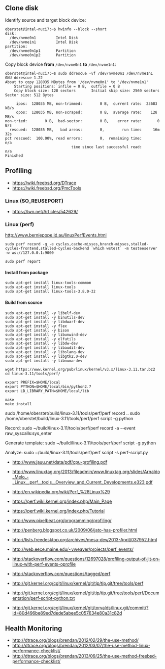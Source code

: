 ## Clone disk

Identify source and target block device:

```
oberstet@intel-nuci7:~$ hwinfo --block --short
disk:                                                           
  /dev/nvme0n1         Intel Disk
  /dev/nvme1n1         Intel Disk
partition:
  /dev/nvme0n1p1       Partition
  /dev/nvme0n1p2       Partition
```

Copy block device **from** `/dev/nvme0n1` **to** `/dev/nvme1n1`:

```
oberstet@intel-nuci7:~$ sudo ddrescue -vf /dev/nvme0n1 /dev/nvme1n1
GNU ddrescue 1.22
About to copy 128035 MBytes from '/dev/nvme0n1' to '/dev/nvme1n1'
    Starting positions: infile = 0 B,  outfile = 0 B
    Copy block size: 128 sectors       Initial skip size: 2560 sectors
Sector size: 512 Bytes

     ipos:  128035 MB, non-trimmed:        0 B,  current rate:  23683 kB/s
     opos:  128035 MB, non-scraped:        0 B,  average rate:    128 MB/s
non-tried:        0 B,  bad-sector:        0 B,    error rate:       0 B/s
  rescued:  128035 MB,   bad areas:        0,        run time:     16m 32s
pct rescued:  100.00%, read errors:        0,  remaining time:         n/a
                              time since last successful read:         n/a
Finished                                     
```

## Profiling
 * https://wiki.freebsd.org/DTrace
 * https://wiki.freebsd.org/PmcTools


### Linux (SO_REUSEPORT)

 * https://lwn.net/Articles/542629/


### Linux (perf)


http://www.berniepope.id.au/linuxPerfEvents.html



	sudo perf record -g -e cycles,cache-misses,branch-misses,stalled-cycles-frontend,stalled-cycles-backend `which wstest` -m testeeserver -w ws://127.0.0.1:9000

	sudo perf report

#### Install from package

	sudo apt-get install linux-tools-common 
	sudo apt-get install linux-tools
	sudo apt-get install linux-tools-3.8.0-32

#### Build from source

	sudo apt-get install -y libelf-dev
	sudo apt-get install -y binutils-dev
	sudo apt-get install -y libdwarf-dev
	sudo apt-get install -y flex
	sudo apt-get install -y bison
	sudo apt-get install -y libunwind-dev
	sudo apt-get install -y elfutils
	sudo apt-get install -y libdw-dev
	sudo apt-get install -y libaudit-dev
	sudo apt-get install -y libslang-dev
	sudo apt-get install -y libgtk2.0-dev
	sudo apt-get install -y libnuma-dev

	wget https://www.kernel.org/pub/linux/kernel/v3.x/linux-3.11.tar.bz2
	cd linux-3.11/tools/perf/

	export PREFIX=$HOME/local
	export PYTHON=$HOME/local/bin/python2.7
	export LD_LIBRARY_PATH=$HOME/local/lib

	make
	make install


sudo /home/oberstet/build/linux-3.11/tools/perf/perf record ..
sudo /home/oberstet/build/linux-3.11/tools/perf/perf script -g python



Record:
sudo ~/build/linux-3.11/tools/perf/perf record -a --event raw_syscalls:sys_enter

Generate template:
sudo ~/build/linux-3.11/tools/perf/perf script -g python

Analyze:
sudo ~/build/linux-3.11/tools/perf/perf script -s perf-script.py




 * http://www.jauu.net/data/pdf/cpu-profiling.pdf

 * http://www.linuxtag.org/2013/fileadmin/www.linuxtag.org/slides/Arnaldo_Melo_-_Linux__perf__tools__Overview_and_Current_Developments.e323.pdf
 * http://en.wikipedia.org/wiki/Perf_%28Linux%29
 * https://perf.wiki.kernel.org/index.php/Main_Page
 * https://perf.wiki.kernel.org/index.php/Tutorial
 * http://www.pixelbeat.org/programming/profiling/
 * http://penberg.blogspot.co.uk/2009/06/jato-has-profiler.html
 * http://lists.freedesktop.org/archives/mesa-dev/2013-April/037952.html
 * http://web.eece.maine.edu/~vweaver/projects/perf_events/
 * http://stackoverflow.com/questions/12697028/profiling-output-of-jit-on-linux-with-perf-events-oprofile
 * http://stackoverflow.com/questions/tagged/perf
 * http://git.kernel.org/cgit/linux/kernel/git/tip/tip.git/tree/tools/perf
 * http://git.kernel.org/cgit/linux/kernel/git/tip/tip.git/tree/tools/perf/Documentation/perf-script-python.txt
 * http://git.kernel.org/cgit/linux/kernel/git/torvalds/linux.git/commit/?id=80d496be89ed7dede5abee5c057634e80a31c82d

## Health Monitoring

 * http://dtrace.org/blogs/brendan/2012/02/29/the-use-method/
 * http://dtrace.org/blogs/brendan/2012/03/07/the-use-method-linux-performance-checklist/
 * http://dtrace.org/blogs/brendan/2013/09/25/the-use-method-freebsd-performance-checklist/

